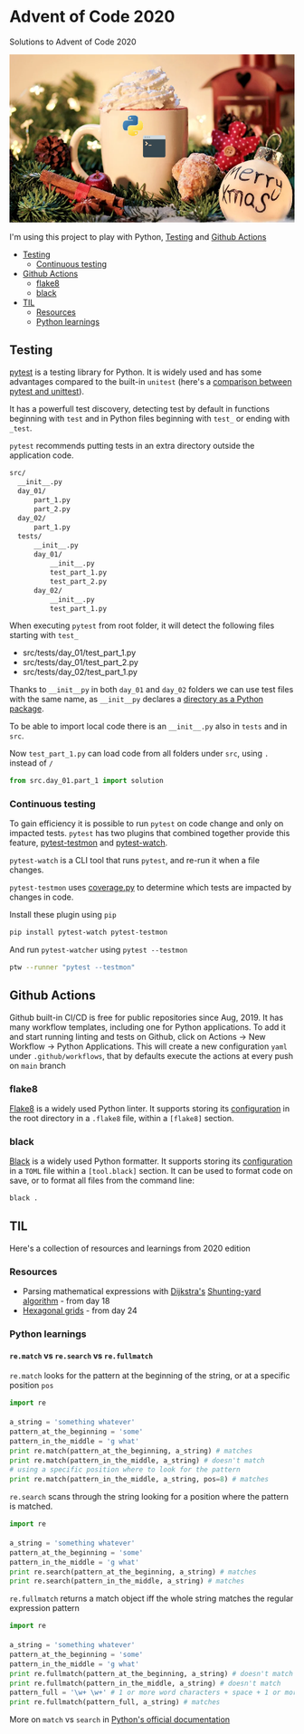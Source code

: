 # Advent of Code 2020
Solutions to Advent of Code 2020

![Christmas image of a cup of hot chocolate](./image.png)

I'm using this project to play with Python, [Testing](##Testing) and [Github Actions](##Github-Actions)

* [Testing](#Testing)
  - [Continuous testing](#Continuous-testing)
* [Github Actions](#Github-Actions) 
  - [flake8](#flake8)
  - [black](black)
* [TIL](#TIL)
  - [Resources](#Resources)
  - [Python learnings](#Python-learnings)

## Testing

[pytest](https://docs.pytest.org/en/stable/) is a testing library for Python. It is widely used and has some advantages compared to the built-in `unitest` (here's a [comparison between pytest and unittest](https://github.com/renzon/pytest-vs-unittest)).

It has a powerfull test discovery, detecting test by default in functions beginning with `test` and in Python files beginning with `test_` or ending with `_test`.

`pytest` recommends putting tests in an extra directory outside the application code. 

```
src/
  __init__.py
  day_01/
      part_1.py
      part_2.py
  day_02/
      part_1.py
  tests/
      __init__.py
      day_01/
          __init__.py
          test_part_1.py
          test_part_2.py
      day_02/
          __init__.py
          test_part_1.py
```

When executing `pytest` from root folder, it will detect the following files starting with `test_`
- src/tests/day_01/test_part_1.py
- src/tests/day_01/test_part_2.py
- src/tests/day_02/test_part_1.py

Thanks to `__init__py` in both `day_01` and `day_02` folders we can use test files with the same name, as `__init__py` declares a [directory as a Python package](https://docs.python.org/3/reference/import.html#regular-packages).

To be able to import local code there is an `__init__.py` also in `tests` and in `src`.

Now `test_part_1.py` can load code from all folders under `src`, using `.` instead of `/`

```py
from src.day_01.part_1 import solution
```

### Continuous testing

To gain efficiency it is possible to run `pytest` on code change and only on impacted tests. `pytest` has two plugins that combined together provide this feature, [pytest-testmon](https://pypi.org/project/pytest-testmon/) and [pytest-watch](https://github.com/joeyespo/pytest-watch). 

`pytest-watch` is a CLI tool that runs `pytest`, and re-run it when a file changes. 

`pytest-testmon` uses [coverage.py](https://coverage.readthedocs.io/en/coverage-5.3.1/) to determine which tests are impacted by changes in code.

Install these plugin using `pip`

```bash
pip install pytest-watch pytest-testmon
```

And run `pytest-watcher` using `pytest --testmon`

```bash
ptw --runner "pytest --testmon"
```

## Github Actions

Github built-in CI/CD is free for public repositories since Aug, 2019. It has many workflow templates, including one for Python applications. To add it and start running linting and tests on Github, click on Actions -> New Workflow -> Python Applications. This will create a new configuration `yaml` under `.github/workflows`, that by defaults execute the actions at every push on `main` branch 

### flake8

[Flake8](https://flake8.pycqa.org/en/latest/) is a widely used Python linter. It supports storing its [configuration](./.flake8) in the root directory in a `.flake8` file, within a `[flake8]` section.

### black

[Black](https://black.readthedocs.io/en/stable/) is a widely used Python formatter. It supports storing its [configuration](./pyproject.toml) in a `TOML` file within a `[tool.black]` section. It can be used to format code on save, or to format all files from the command line:

```bash
black .
```

## TIL

Here's a collection of resources and learnings from 2020 edition

### Resources

* Parsing mathematical expressions with [Dijkstra's](https://en.m.wikipedia.org/wiki/Edsger_W._Dijkstra) [Shunting-yard algorithm](https://en.m.wikipedia.org/wiki/Shunting-yard_algorithm) - from day 18
* [Hexagonal grids](https://www.redblobgames.com/grids/hexagons/) - from day 24

### Python learnings

#### `re.match` vs `re.search` vs `re.fullmatch`

`re.match` looks for the pattern at the beginning of the string, or at a specific position `pos`

```python
import re

a_string = 'something whatever'
pattern_at_the_beginning = 'some'
pattern_in_the_middle = 'g what'
print re.match(pattern_at_the_beginning, a_string) # matches
print re.match(pattern_in_the_middle, a_string) # doesn't match
# using a specific position where to look for the pattern
print re.match(pattern_in_the_middle, a_string, pos=8) # matches
```

`re.search` scans through the string looking for a position where the pattern is matched.

```python
import re

a_string = 'something whatever'
pattern_at_the_beginning = 'some'
pattern_in_the_middle = 'g what'
print re.search(pattern_at_the_beginning, a_string) # matches
print re.search(pattern_in_the_middle, a_string) # matches
```

`re.fullmatch` returns a match object iff the whole string matches the regular expression pattern

```python
import re

a_string = 'something whatever'
pattern_at_the_beginning = 'some'
pattern_in_the_middle = 'g what'
print re.fullmatch(pattern_at_the_beginning, a_string) # doesn't match
print re.fullmatch(pattern_in_the_middle, a_string) # doesn't match
pattern_full = '\w+ \w+' # 1 or more word characters + space + 1 or more word characters
print re.fullmatch(pattern_full, a_string) # matches
```

More on `match` vs `search` in [Python's official documentation](https://docs.python.org/2/library/re.html#search-vs-match)